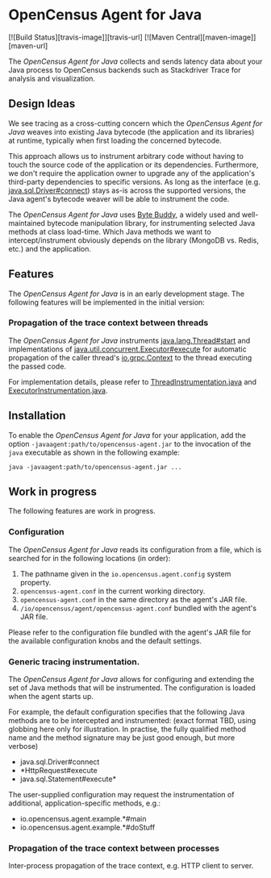 # OpenCensus Agent for Java

[![Build Status][travis-image]][travis-url] [![Maven Central][maven-image]][maven-url]

The *OpenCensus Agent for Java* collects and sends latency data about your Java process to
OpenCensus backends such as Stackdriver Trace for analysis and visualization.


## Design Ideas

We see tracing as a cross-cutting concern which the *OpenCensus Agent for Java* weaves into
existing Java bytecode (the application and its libraries) at runtime, typically when first loading
the concerned bytecode.

This approach allows us to instrument arbitrary code without having to touch the source code of the
application or its dependencies. Furthermore, we don't require the application owner to upgrade any
of the application's third-party dependencies to specific versions. As long as the interface (e.g.
[java.sql.Driver#connect](https://docs.oracle.com/javase/8/docs/api/java/sql/Driver.html#connect-java.lang.String-java.util.Properties-))
stays as-is across the supported versions, the Java agent's bytecode weaver will be able to
instrument the code.

The *OpenCensus Agent for Java* uses [Byte Buddy](http://bytebuddy.net/), a widely used and
well-maintained bytecode manipulation library, for instrumenting selected Java methods at class
load-time. Which Java methods we want to intercept/instrument obviously depends on the library
(MongoDB vs. Redis, etc.) and the application.


## Features

The *OpenCensus Agent for Java* is in an early development stage. The following features will be
implemented in the initial version:


### Propagation of the trace context between threads

The *OpenCensus Agent for Java* instruments
[java.lang.Thread#start](http://docs.oracle.com/javase/8/docs/api/java/lang/Thread.html#start--)
and implementations of
[java.util.concurrent.Executor#execute](https://docs.oracle.com/javase/8/docs/api/java/util/concurrent/Executor.html#execute-java.lang.Runnable-)
for automatic propagation of the caller thread's
[io.grpc.Context](http://www.grpc.io/grpc-java/javadoc/io/grpc/Context.html) to the thread executing
the passed code.

For implementation details, please refer to
[ThreadInstrumentation.java](src/main/java/io/opencensus/agent/ThreadInstrumentation.java)
and
[ExecutorInstrumentation.java](src/main/java/io/opencensus/agent/ExecutorInstrumentation.java).


## Installation

To enable the *OpenCensus Agent for Java* for your application, add the option
`-javaagent:path/to/opencensus-agent.jar` to the invocation of the `java` executable as shown in
the following example:

```shell
java -javaagent:path/to/opencensus-agent.jar ...
```


## Work in progress

The following features are work in progress.


### Configuration

The *OpenCensus Agent for Java* reads its configuration from
a file, which is searched for in the following locations (in order):

1. The pathname given in the `io.opencensus.agent.config` system property.
2. `opencensus-agent.conf` in the current working directory.
3. `opencensus-agent.conf` in the same directory as the agent's JAR file.
4. `/io/opencensus/agent/opencensus-agent.conf` bundled with the agent's
   JAR file.

Please refer to the configuration file bundled with the agent's JAR file for
the available configuration knobs and the default settings.


### Generic tracing instrumentation.

The *OpenCensus Agent for Java* allows for configuring and extending the set of Java methods that
will be instrumented. The configuration is loaded when the agent starts up.

For example, the default configuration specifies that the following Java methods are to be
intercepted and instrumented: (exact format TBD, using globbing here only for illustration. In
practise, the fully qualified method name and the method signature may be just good enough, but more
verbose)

- java.sql.Driver#connect
- *HttpRequest#execute
- java.sql.Statement#execute*

The user-supplied configuration may request the instrumentation of additional, application-specific
methods, e.g.:

- io.opencensus.agent.example.*#main
- io.opencensus.agent.example.*#doStuff


### Propagation of the trace context between processes

Inter-process propagation of the trace context, e.g. HTTP client to server.
